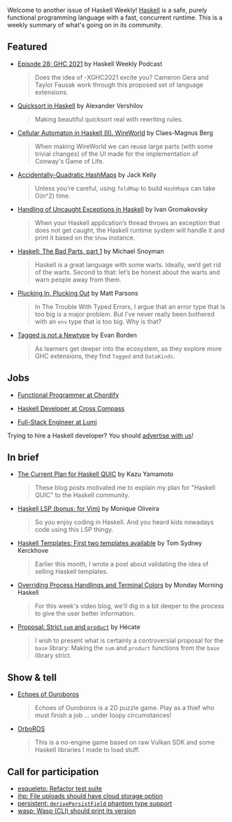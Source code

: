 Welcome to another issue of Haskell Weekly!
[Haskell](https://www.haskell.org) is a safe, purely functional programming language with a fast, concurrent runtime.
This is a weekly summary of what's going on in its community.

## Featured

- [Episode 28: GHC 2021](https://haskellweekly.news/episode/28.html) by Haskell Weekly Podcast
  > Does the idea of -XGHC2021 excite you? Cameron Gera and Taylor Fausak work through this proposed set of language extensions.

- [Quicksort in Haskell](https://qnikst.github.io/posts/2020-10-18-quicksort.html) by Alexander Vershilov
  > Making beautiful quicksort real with rewriting rules.

- [Cellular Automaton in Haskell (II). WireWorld](https://herebeseaswines.net/essays/2020-10-23-wireworld) by Claes-Magnus Berg
  > When making WireWorld we can reuse large parts (with some trivial changes) of the UI made for the implementation of Conway's Game of Life.

- [Accidentally-Quadratic HashMaps](http://jackkelly.name/blog/archives/2020/10/16/accidentally-quadratic_hashmaps/index.html) by Jack Kelly
  > Unless you’re careful, using `foldMap` to build `HashMap`s can take O(n^2) time.

- [Handling of Uncaught Exceptions in Haskell](https://serokell.io/blog/uncaught-exception-handling) by Ivan Gromakovsky
  > When your Haskell application’s thread throws an exception that does not get caught, the Haskell runtime system will handle it and print it based on the `Show` instance.

- [Haskell: The Bad Parts, part 1](https://www.snoyman.com/blog/2020/10/haskell-bad-parts-1) by Michael Snoyman
  > Haskell is a great language with some warts. Ideally, we’d get rid of the warts. Second to that: let’s be honest about the warts and warn people away from them.

- [Plucking In, Plucking Out](https://www.parsonsmatt.org/2020/10/27/plucking_in_plucking_out.html) by Matt Parsons
  > In The Trouble With Typed Errors, I argue that an error type that is too big is a major problem. But I’ve never really been bothered with an `env` type that is too big. Why is that?

- [Tagged is not a Newtype](https://tech.freckle.com/2020/10/26/tagged-is-not-a-newtype/) by Evan Borden
  > As learners get deeper into the ecosystem, as they explore more GHC extensions, they find `Tagged` and `DataKinds`.

## Jobs

- [Functional Programmer at Chordify](https://jobs.chordify.net/functional-programmer/en)

- [Haskell Developer at Cross Compass](https://np.reddit.com/r/haskell/comments/jibcz7/job_cross_compass_is_hiring_haskell_developers/)

- [Full-Stack Engineer at Lumi](https://www.lumi.com/jobs/full-stack-engineer)

Trying to hire a Haskell developer?
You should [advertise with us](https://haskellweekly.news/advertising.html)!

## In brief

- [The Current Plan for Haskell QUIC](https://kazu-yamamoto.hatenablog.jp/entry/2020/10/23/141648) by Kazu Yamamoto
  > These blog posts motivated me to explain my plan for "Haskell QUIC" to the Haskell community.

- [Haskell LSP (bonus: for Vim)](https://dev.to/moniquelive/haskell-lsp-bonus-for-vim-4nlj) by Monique Oliveira
  > So you enjoy coding in Haskell. And you heard kids nowadays code using this LSP thingy.

- [Haskell Templates: First two templates available](https://cs-syd.eu/posts/2020-10-23-haskell-templates-first-two-templates) by Tom Sydney Kerckhove
  > Earlier this month, I wrote a post about validating the idea of selling Haskell templates.

- [Overriding Process Handlings and Terminal Colors](https://mmhaskell.com/blog/2020/10/26/overriding-process-handlings-and-terminal-colors) by Monday Morning Haskell
  > For this week's video blog, we'll dig in a bit deeper to the process to give the user better information.

- [Proposal: Strict `sum` and `product`](https://mail.haskell.org/pipermail/libraries/2020-October/030862.html) by Hécate
  > I wish to present what is certainly a controversial proposal for the `base` library: Making the `sum` and `product` functions from the `base` library strict.

## Show & tell

- [Echoes of Ouroboros](https://ldjam.com/events/ludum-dare/47/echoes-of-ouroboros)
  > Echoes of Ouroboros is a 2D puzzle game. Play as a thief who must finish a job ... under loopy circumstances!

- [OrboROS](https://ldjam.com/events/ludum-dare/47/orboros)
  > This is a no-engine game based on raw Vulkan SDK and some Haskell libraries I made to load stuff.

## Call for participation

-   [esqueleto: Refactor test suite](https://github.com/bitemyapp/esqueleto/issues/217)
-   [ihp: File uploads should have cloud storage option](https://github.com/digitallyinduced/ihp/issues/516)
-   [persistent: `derivePersistField` phantom type support](https://github.com/yesodweb/persistent/issues/1137)
-   [wasp: Wasp (CLI) should print its version](https://github.com/wasp-lang/wasp/issues/102)
